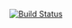 [![Build Status](https://travis-ci.org/johnsusi/reversi.svg?branch=master)](https://travis-ci.org/johnsusi/reversi) 
